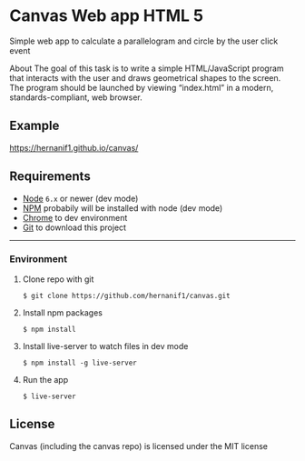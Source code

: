 # Canvas Web app HTML 5
Simple web app to calculate a parallelogram and circle by the user click event


About
The goal of this task is to write a simple HTML/JavaScript program that interacts with the
user and draws geometrical shapes to the screen. The program should be launched by
viewing “index.html” in a modern, standards-compliant, web browser.

## Example
https://hernanif1.github.io/canvas/

## Requirements
- [Node](https://nodejs.org) `6.x` or newer (dev mode)
- [NPM](https://docs.npmjs.com/getting-started/installing-node) probabily will be installed with node (dev mode)
- [Chrome](https://www.google.com.br/chrome/browser/desktop/index.html) to dev environment
- [Git](https://git-scm.com/downloads) to download this project


----------------------


### Environment
1. Clone repo with git

    ```shell
    $ git clone https://github.com/hernanif1/canvas.git
    ```

2. Install npm packages

    ```shell
    $ npm install
    ```

3. Install live-server to watch files in dev mode

    ```shell
    $ npm install -g live-server
    ```

4. Run the app
    ```shell
    $ live-server
    ```



## License
Canvas (including the canvas repo) is licensed under the MIT license

